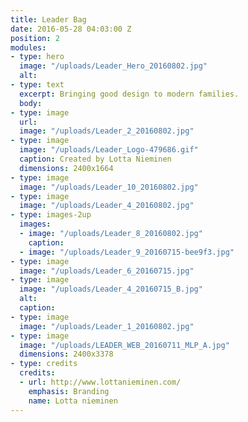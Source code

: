 ```yaml
---
title: Leader Bag
date: 2016-05-28 04:03:00 Z
position: 2
modules:
- type: hero
  image: "/uploads/Leader_Hero_20160802.jpg"
  alt: 
- type: text
  excerpt: Bringing good design to modern families.
  body: 
- type: image
  url: 
  image: "/uploads/Leader_2_20160802.jpg"
- type: image
  image: "/uploads/Leader_Logo-479686.gif"
  caption: Created by Lotta Nieminen
  dimensions: 2400x1664
- type: image
  image: "/uploads/Leader_10_20160802.jpg"
- type: image
  image: "/uploads/Leader_4_20160802.jpg"
- type: images-2up
  images:
  - image: "/uploads/Leader_8_20160802.jpg"
    caption: 
  - image: "/uploads/Leader_9_20160715-bee9f3.jpg"
- type: image
  image: "/uploads/Leader_6_20160715.jpg"
- type: image
  image: "/uploads/Leader_4_20160715_B.jpg"
  alt: 
  caption: 
- type: image
  image: "/uploads/Leader_1_20160802.jpg"
- type: image
  image: "/uploads/LEADER_WEB_20160711_MLP_A.jpg"
  dimensions: 2400x3378
- type: credits
  credits:
  - url: http://www.lottanieminen.com/
    emphasis: Branding
    name: Lotta nieminen
---
```


